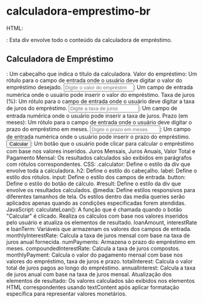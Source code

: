 # calculadora-emprestimo-br
 HTML:  <div class="calculator">: Esta div envolve todo o conteúdo da calculadora de empréstimo. <h2>Calculadora de Empréstimo</h2>: Um cabeçalho que indica o título da calculadora. Valor do empréstimo: Um rótulo para o campo de entrada onde o usuário deve digitar o valor do empréstimo desejado. <input type="number" id="loanAmount" placeholder="Digite o valor do empréstimo">: Um campo de entrada numérica onde o usuário pode inserir o valor do empréstimo. Taxa de juros (%): Um rótulo para o campo de entrada onde o usuário deve digitar a taxa de juros do empréstimo. <input type="number" id="interestRate" placeholder="Digite a taxa de juros">: Um campo de entrada numérica onde o usuário pode inserir a taxa de juros. Prazo (em meses): Um rótulo para o campo de entrada onde o usuário deve digitar o prazo do empréstimo em meses. <input type="number" id="loanTerm" placeholder="Digite o prazo em meses">: Um campo de entrada numérica onde o usuário pode inserir o prazo do empréstimo. <button onclick="calculateLoan()">Calcular</button>: Um botão que o usuário pode clicar para calcular o empréstimo com base nos valores inseridos. Juros Mensais, Juros Anuais, Valor Total e Pagamento Mensal: Os resultados calculados são exibidos em parágrafos com rótulos correspondentes. CSS:  .calculator: Define o estilo da div que envolve toda a calculadora. h2: Define o estilo do cabeçalho. label: Define o estilo dos rótulos. input: Define o estilo dos campos de entrada. button: Define o estilo do botão de cálculo. #result: Define o estilo da div que envolve os resultados calculados. @media: Define estilos responsivos para diferentes tamanhos de tela. Os estilos dentro das media queries serão aplicados apenas quando as condições especificadas forem atendidas. JavaScript:  calculateLoan(): A função que é chamada quando o botão "Calcular" é clicado. Realiza os cálculos com base nos valores inseridos pelo usuário e atualiza os elementos de resultado. loanAmount, interestRate e loanTerm: Variáveis que armazenam os valores dos campos de entrada. monthlyInterestRate: Calcula a taxa de juros mensal com base na taxa de juros anual fornecida. numPayments: Armazena o prazo do empréstimo em meses. compoundedInterestRate: Calcula a taxa de juros compostos. monthlyPayment: Calcula o valor do pagamento mensal com base nos valores do empréstimo, taxa de juros e prazo. totalInterest: Calcula o valor total de juros pagos ao longo do empréstimo. annualInterest: Calcula a taxa de juros anual com base na taxa de juros mensal. Atualização dos elementos de resultado: Os valores calculados são exibidos nos elementos HTML correspondentes usando textContent após aplicar formatação específica para representar valores monetários.
